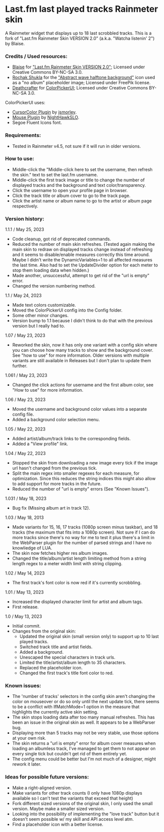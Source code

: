 # Last.fm last played tracks Rainmeter skin
A Rainmeter widget that displays up to 18 last scrobbled tracks. This is a fork of "Last.fm Rainmeter Skin VERSION 2.0" (a.k.a. "Watcha listenin' 2") by Blaise.

### Credits / Used resources:
- [Blaise](https://www.deviantart.com/squadrmskin) for ["Last.fm Rainmeter Skin VERSION 2.0"](https://www.deviantart.com/squadrmskin/art/Last-fm-Rainmeter-Skin-VERSION-2-0-590438568); Licensed under Creative Commons BY-NC-SA 3.0.
- [Rochak Shukla](https://www.freepik.com/author/rochakshukla) for the ["Abstract wave halftone background"](https://www.freepik.com/free-vector/abstract-wave-halftone-background_23214995.htm) icon used as a "no album" placeholder image; Licensed under FreePik license.
- [Deathcrafter](https://github.com/deathcrafter) for [ColorPickerUI](https://github.com/deathcrafter/ColorPickerUI); Licensed under Creative Commons BY-NC-SA 3.0.

ColorPickerUI uses:
- [CursorColor Plugin](https://forum.rainmeter.net/viewtopic.php?t=23375) by [jsmorley](https://www.rainmeter.net/).
- [Mouse Plugin](https://github.com/NighthawkSLO/Mouse.dll) by [NightHawkSLO](https://github.com/NighthawkSLO).
- Segoe Fluent Icons font.

### Requirements:
- Tested in Rainmeter v4.5, not sure if it will run in older versions.

### How to use:
- Middle-click the "Middle-click here to set the username, then refresh the skin." text to set the last.fm username.
- Middle-click the first track image or title to change the number of displayed tracks and the background and text color/transparency.
- Click the username to open your profile page in browser.
- Click the track title or album cover to go to the track page.
- Click the artist name or album name to go to the artist or album page respectively.

### Version history:

1.1.1 / May 25, 2023
- Code cleanup, got rid of deprecated commands.
- Reduced the number of main skin refreshes. (Tested again making the main skin to redraw on displayed tracks change instead of refreshing and it seems to disable/enable measures correctly this time around. Maybe I didn't write the DynamicVariables=1 to all affected measures the last time. Also had to set the UpdateDivider option for each meter to stop them loading data when hidden.)
- Made another, unsuccessful, attempt to get rid of the "url is empty" error.
- Changed the version numbering method.

1.1 / May 24, 2023
- Made text colors customizable.
- Moved the ColorPickerUI config into the Config folder.
- Some other minor changes.
- Version bump to 1.1 because I didn't think to do that with the previous version but I really had to.

1.07 / May 23, 2023
- Reworked the skin, now it has only one variant with a config skin where you can choose how many tracks to show and the background cover. See "how to use" for more information. Older versions with multiple variants are still available in Releases but I don't plan to update them further.

1.061 / May 23, 2023
- Changed the click actions for username and the first album color, see "How to use" for more information.

1.06 / May 23, 2023
- Moved the username and background color values into a separate config file.
- Added a background color selection menu.

1.05 / May 22, 2023
- Added artist/album/track links to the corresponding fields.
- Added a "View profile" link.

1.04 / May 22, 2023
- Stopped the skin from downloading a new image every tick if the image url hasn't changed from the previous tick.
- Split the main regex into smaller regexes for each measure, for optimization. Since this reduces the string indices this might also allow to add support for more tracks in the future.
- Reduced the number of "url is empty" errors (See "Known Issues").

1.031 / May 18, 2023
- Bug fix (Missing album art in track 12).

1.03 / May 18, 2013
- Made variants for 15, 16, 17 tracks (1080p screen minus taskbar), and 18 tracks (the maximum that fits into a 1080p screen). Not sure if I can do more tracks since there's no way for me to test it plus there's a limit in the WebParser plugin for the number of parsed strings and I have no knowliedge of LUA.
- The skin now fetches higher res album images.
- Changed the title/album/artist length limiting method from a string length regex to a meter width limit with string clipping.

1.02 / May 14, 2023
- The first track's font color is now red if it's currently scrobbling.

1.01 / May 13, 2023
- Increased the displayed character limit for artist and album tags.
- First release.

1.0 / May 13, 2023
- Initial commit.
- Changes from the original skin:
  - Updated the original skin (small version only) to support up to 10 last played tracks.
  - Switched track title and artist fields.
  - Added a background.
  - Unescaped the special characters in track urls.
  - Limited the title/artist/album length to 35 characters.
  - Replaced the placeholder icon.
  - Changed the first track's title font color to red.

### Known issues:
- The 'number of tracks' selectors in the config skin aren't changing the color on mouseover or do so only until the next update tick, there seems to be a conflict with IfMatchMode=1 option in the measure that highlights the currently active skin setting.
- The skin stops loading data after too many manual refreshes. This has been an issue in the original skin as well. It appears to be a WebParser bug.
- Displaying more than 5 tracks may not be very stable, use those options at your own risk.
- The skin returns a "url is empty" error for album cover measures when loading an albumless track, I've managed to get them to not appear on every single tick but couldn't get rid of them entirely yet.
- The config menu could be better but I'm not much of a designer, might rework it later.

### Ideas for possible future versions:
- Make a right-aligned version.
- Make variants for other track counts (I only have 1080p displays available so I can't test the variants that exceed that height)
- Fork different sized versions of the original skin, I only used the small version. Maybe make a smaller sized version.
- Looking into the possibility of implementing the "love track" button but it doesn't seem possible w/ my skill and API access level atm.
- Find a placeholder icon with a better license.
